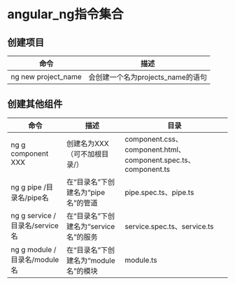 # angular_ng指令集合

## 创建项目

| 命令                | 描述                              |
| ------------------- | --------------------------------- |
| ng new project_name | 会创建一个名为projects_name的语句 |

## 创建其他组件

| 命令                            | 描述                                  | 目录                                                         |
| ------------------------------- | ------------------------------------- | ------------------------------------------------------------ |
| ng  g component  XXX            | 创建名为XXX（可不加根目录/）          | component.css、component.html、component.spec.ts、component.ts |
| ng  g pipe /目录名/pipe名       | 在“目录名”下创建名为“pipe名”的管道    | pipe.spec.ts、pipe.ts                                        |
| ng  g service /目录名/service名 | 在“目录名”下创建名为“service名”的服务 | service.spec.ts、service.ts                                  |
| ng  g module /目录名/module名   | 在“目录名”下创建名为“module名”的模块  | module.ts                                                    |

